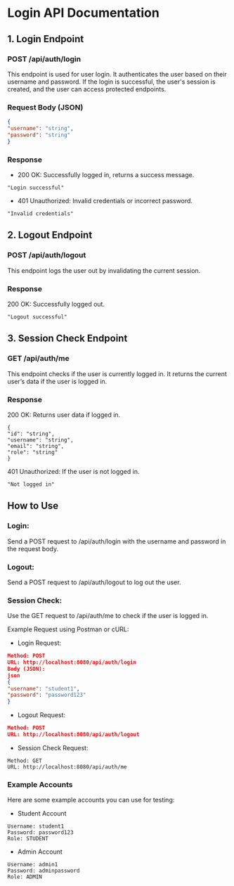# Login API Documentation
## 1. Login Endpoint
### POST /api/auth/login 
This endpoint is used for user login. It authenticates the user based on their username and password. If the login is successful, the user's session is created, and the user can access protected endpoints.

### Request Body (JSON)

   ```json
   {
   "username": "string",
   "password": "string"
   }
   ```

### Response
- 200 OK: Successfully logged in, returns a success message.
```declarative
"Login successful"
```

- 401 Unauthorized: Invalid credentials or incorrect password.

```declarative
"Invalid credentials"
```

## 2. Logout Endpoint
   
### POST /api/auth/logout
   This endpoint logs the user out by invalidating the current session. 
   
### Response
200 OK: Successfully logged out.
```declarative
"Logout successful"
```

## 3. Session Check Endpoint
   
### GET /api/auth/me
This endpoint checks if the user is currently logged in. It returns the current user’s data if the user is logged in.
   
### Response
   200 OK: Returns user data if logged in.
   ```declarative
   {
   "id": "string",
   "username": "string",
   "email": "string",
   "role": "string"
   }
   ```


401 Unauthorized: If the user is not logged in.

```declarative
"Not logged in"
```

## How to Use

### Login:
Send a POST request to /api/auth/login with the username and password in the request body.
### Logout:
Send a POST request to /api/auth/logout to log out the user.
### Session Check:
Use the GET request to /api/auth/me to check if the user is logged in.

Example Request using Postman or cURL:

- Login Request:
```json
Method: POST
URL: http://localhost:8080/api/auth/login
Body (JSON):
json
{
"username": "student1",
"password": "password123"
}
```

- Logout Request:
```json
Method: POST
URL: http://localhost:8080/api/auth/logout
```

- Session Check Request:
```
Method: GET
URL: http://localhost:8080/api/auth/me
```
### Example Accounts
Here are some example accounts you can use for testing:
- Student Account

```declarative
Username: student1
Password: password123
Role: STUDENT
```

- Admin Account
```declarative
Username: admin1
Password: adminpassword
Role: ADMIN
```

